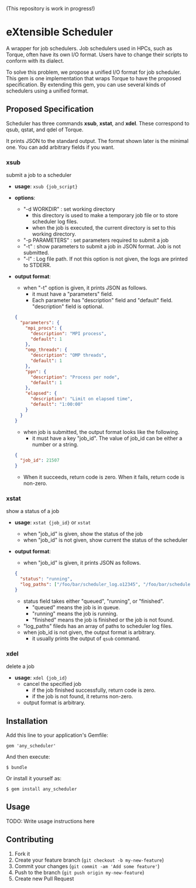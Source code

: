 (This repository is work in progress!)

# eXtensible Scheduler

A wrapper for job schedulers.
Job schedulers used in HPCs, such as Torque, often have its own I/O format.
Users have to change their scripts to conform with its dialect.

To solve this problem, we propose a unified I/O format for job scheduler.
This gem is one implementation that wraps Torque to have the proposed specification.
By extending this gem, you can use several kinds of schedulers using a unified format.

## Proposed Specification

Scheduler has three commands **xsub**, **xstat**, and **xdel**.
These correspond to qsub, qstat, and qdel of Torque.

It prints JSON to the standard output. The format shown later is the minimal one. You can add arbitrary fields if you want.

### xsub

submit a job to a scheduler

- **usage**: `xsub {job_script}`
- **options**:
  - "-d WORKDIR" : set working directory
    - this directory is used to make a temporary job file or to store scheduler log files.
    - when the job is executed, the current directory is set to this working directory.
  - "-p PARAMETERS" : set parameters required to submit a job
  - "-t" : show parameters to submit a job in JSON format. Job is not submitted.
  - "-l" : Log file path. If not this option is not given, the logs are printed to STDERR.

- **output format**:
  - when "-t" option is given, it prints JSON as follows.
    - it must have a "parameters" field.
    - Each parameter has "description" field and "default" field. "description" field is optional.
  ```json
  {
    "parameters": {
      "mpi_procs": {
        "description": "MPI process",
        "default": 1
      },
      "omp_threads": {
        "description": "OMP threads",
        "default": 1
      },
      "ppn": {
        "description": "Process per node",
        "default": 1
      },
      "elapsed": {
        "description": "Limit on elapsed time",
        "default": "1:00:00"
      }
    }
  }
  ```

  - when job is submitted, the output format looks like the following.
    - it must have a key "job_id". The value of job_id can be either a number or a string.
  ```json
  {
    "job_id": 21507
  }
  ```
  - When it succeeds, return code is zero. When it fails, return code is non-zero.

### xstat

show a status of a job

- **usage**: `xstat {job_id}` or `xstat`
  - when "job_id" is given, show the status of the job
  - when "job_id" is not given, show current the status of the scheduler

- **output format**:
  - when "job_id" is given, it prints JSON as follows.
  ```json
  {
    "status": "running",
    "log_paths": ["/foo/bar/scheduler_log.o12345", "/foo/bar/scheduler_log.e12345"]
  }
  ```
    - status field takes either "queued", "running", or "finished".
      - "queued" means the job is in queue.
      - "running" means the job is running.
      - "finished" means the job is finished or the job is not found.
    - "log_paths" fileds has an array of paths to scheduler log files.
  - when job_id is not given, the output format is arbitrary.
    - it usually prints the output of `qsub` command.

### xdel

delete a job

- **usage**: `xdel {job_id}`
  - cancel the specified job
    - if the job finished successfully, return code is zero.
    - if the job is not found, it returns non-zero.
  - output format is arbitrary.

## Installation

Add this line to your application's Gemfile:

    gem 'any_scheduler'

And then execute:

    $ bundle

Or install it yourself as:

    $ gem install any_scheduler

## Usage

TODO: Write usage instructions here

## Contributing

1. Fork it
2. Create your feature branch (`git checkout -b my-new-feature`)
3. Commit your changes (`git commit -am 'Add some feature'`)
4. Push to the branch (`git push origin my-new-feature`)
5. Create new Pull Request

